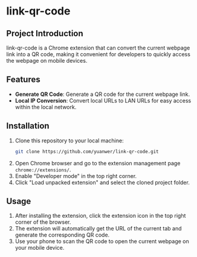 # link-qr-code

## Project Introduction
link-qr-code is a Chrome extension that can convert the current webpage link into a QR code, making it convenient for developers to quickly access the webpage on mobile devices.

## Features
- **Generate QR Code**: Generate a QR code for the current webpage link.
- **Local IP Conversion**: Convert local URLs to LAN URLs for easy access within the local network.

## Installation
1. Clone this repository to your local machine:
    ```bash
    git clone https://github.com/yuanwer/link-qr-code.git
    ```
2. Open Chrome browser and go to the extension management page `chrome://extensions/`.
3. Enable "Developer mode" in the top right corner.
4. Click "Load unpacked extension" and select the cloned project folder.

## Usage
1. After installing the extension, click the extension icon in the top right corner of the browser.
2. The extension will automatically get the URL of the current tab and generate the corresponding QR code.
3. Use your phone to scan the QR code to open the current webpage on your mobile device.
